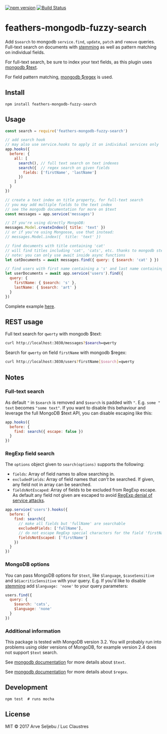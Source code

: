 [![npm version](https://badge.fury.io/js/feathers-mongodb-fuzzy-search.svg)](https://badge.fury.io/js/feathers-mongodb-fuzzy-search) [![Build Status](https://travis-ci.org/arve0/feathers-mongodb-fuzzy-search.svg?branch=master)](https://travis-ci.org/arve0/feathers-mongodb-fuzzy-search)

# feathers-mongodb-fuzzy-search
Add `$search` to mongodb `service.find`, `update`, `patch` and `remove` queries. Full-text search on documents with [stemming](https://en.wikipedia.org/wiki/Stemming) as well as pattern matching on individual fields.

For full-text search, be sure to index your text fields, as this plugin uses [mongodb $text](https://docs.mongodb.com/manual/reference/operator/query/text/).

For field pattern matching, [mongodb $regex](https://docs.mongodb.com/manual/reference/operator/query/regex/) is used.

## Install
```
npm install feathers-mongodb-fuzzy-search
```

## Usage
```js
const search = require('feathers-mongodb-fuzzy-search')

// add search hook
// may also use service.hooks to apply it on individual services only
app.hooks({
  before: {
    all: [
      search(), // full text search on text indexes
      search({  // regex search on given fields
        fields: ['firstName', 'lastName']
      })
    ]
  }
})

// create a text index on title property, for full-text search
// you may add multiple fields to the text index
// see the mongodb documentation for more on $text
const messages = app.service('messages')

// If you're using directly MongoDB:
messages.Model.createIndex({ title: 'text' })
// or if you're using Mongoose, use that instead:
// messages.Model.index({  title: 'text' })

// find documents with title containing 'cat'
// will find titles including 'cat', 'cats', etc. thanks to mongodb stemming
// note: you can only use await inside async functions
let catDocuments = await messages.find({ query: { $search: 'cat' } })

// find users with first name containing a 's' and last name containing 'art'
let userDocuments = await app.service('users').find({
  query: {
    firstName: { $search: 's' },
    lastName: { $search: 'art' }
  }
})
```

Complete example [here](./example.js).

## REST usage
Full text search for `qwerty` with mongodb $text:
```sh
curl http://localhost:3030/messages?$search=qwerty
```

Search for `qwerty` on field `firstName` with mongodb $regex:
```sh
curl http://localhost:3030/users?firstName[$search]=qwerty
```

## Notes

### Full-text search
As default `"` in `$search` is removed and `$search` is padded with `"`. E.g. `some " text` becomes `"some text"`. If you want to disable this behaviour and leverage the full MongoDB $text API, you can disable escaping like this:

```js
app.hooks({
  before: {
    find: search({ escape: false })
  }
})
```

### RegExp field search
The `options` object given to `search(options)` supports the following:

- `fields`: Array of field names to allow searching in.
- `excludedFields`: Array of field names that *can't* be searched. If given, any field not in array can be searched.
- `fieldsNotEscaped`: Array of fields to be excluded from RegExp escape. As default any field not given are escaped to avoid [RegExp denial of service attacks](https://www.owasp.org/index.php/Regular_expression_Denial_of_Service_-_ReDoS).


```js
app.service('users').hooks({
  before: {
    find: search({
      // make all fields but 'fullName' are searchable
      excludedFields: ['fullName'],
      // do not escape RegExp special characters for the field 'firstName'
      fieldsNotEscaped: ['firstName']
    })
  }
})
```

### MongoDB options
You can pass MongoDB options for `$text`, like `$language`, `$caseSensitive` and `$diacriticSensitive` with your query. E.g. If you'd like to disable [stemming](https://en.wikipedia.org/wiki/Stemming) add `$language: 'none'` to your query parameters:

```js
users.find({
  query: {
    $search: 'cats',
    $language: 'none'
  }
})
```

### Additional information
This package is tested with MongoDB version 3.2. You will probably run into problems using older versions of MongoDB, for example version 2.4 does not support `$text` search.

See [mongodb documentation](https://docs.mongodb.com/manual/reference/operator/query/text/#search-field) for more details about `$text`.

See [mongodb documentation](https://docs.mongodb.com/manual/reference/operator/query/regex) for more details about `$regex`.

## Development
```
npm test  # runs mocha
```

## License
MIT © 2017 Arve Seljebu / Luc Claustres
